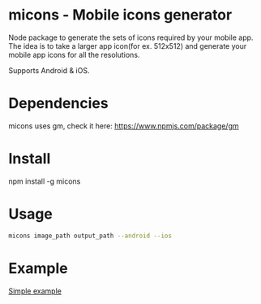 # micons - Mobile icons generator

Node package to generate the sets of icons required by your mobile app. The idea is to take a larger app icon(for ex. 512x512) and generate your mobile app icons for all the resolutions.

Supports Android & iOS. 

Dependencies
============

micons uses gm, check it here:
<a href="https://www.npmjs.com/package/gm">https://www.npmjs.com/package/gm</a>

Install
=======
npm install -g micons


Usage
=====
```bash
micons image_path output_path --android --ios

```

Example
=======

<a href="https://github.com/Urucas/micons/tree/master/example">Simple example</a>
